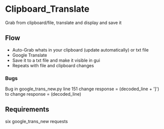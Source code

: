 # Clipboard_Translate
Grab from clipboard/file, translate and display and save it

## Flow
- Auto-Grab whats in your clipboard (update automatically) or txt file
- Google Translate
- Save it to a txt file and make it visible in gui
- Repeats with file and clipboard changes

### Bugs
Bug in google_trans_new.py line 151
change  response = (decoded_line + ']') to change  response = (decoded_line)

## Requirements
six
google_trans_new
requests
